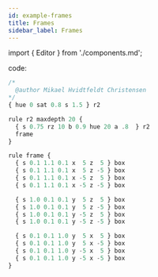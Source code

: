 ```yaml
---
id: example-frames
title: Frames
sidebar_label: Frames
---
```


import { Editor } from './components.md';

<Editor src="https://after12am.github.io/eisenscript-editor/#B/hZBNDoMgEEb3nOK7wBAwIW2PgynGRU0b1IRquHsHatNqqC74mcybNwMz2tFBobcDlDyjh5YGEb4Swo83xxd0NlzdY2hRKcwCmJlS8mTgJ2iFmoNL1nDegiXveqDxtnMiLqYc/Qg0t9L5DIDBlLaI+h7+E7RH0KGDVo4F0VLldFrP4iAFgvaI0iAFYjvIJ53Q3CaUXrMhCj/yJejQQStHfAE="/>

code:

```jsx
/*
  @author Mikael Hvidtfeldt Christensen
*/
{ hue 0 sat 0.8 s 1.5 } r2

rule r2 maxdepth 20 {
  { s 0.75 rz 10 b 0.9 hue 20 a .8  } r2
  frame
}

rule frame {
  { s 0.1 1.1 0.1 x  5 z  5 } box
  { s 0.1 1.1 0.1 x  5 z -5 } box
  { s 0.1 1.1 0.1 x -5 z  5 } box
  { s 0.1 1.1 0.1 x -5 z -5 } box

  { s 1.0 0.1 0.1 y  5 z  5 } box
  { s 1.0 0.1 0.1 y  5 z -5 } box
  { s 1.0 0.1 0.1 y -5 z  5 } box
  { s 1.0 0.1 0.1 y -5 z -5 } box

  { s 0.1 0.1 1.0 y  5 x  5 } box
  { s 0.1 0.1 1.0 y  5 x -5 } box
  { s 0.1 0.1 1.0 y -5 x  5 } box
  { s 0.1 0.1 1.0 y -5 x -5 } box
}
```

